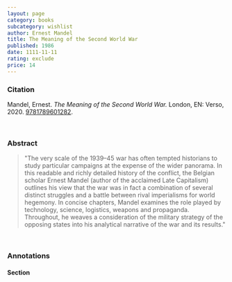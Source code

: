 ```yaml
---
layout: page
category: books
subcategory: wishlist
author: Ernest Mandel
title: The Meaning of the Second World War
published: 1986
date: 1111-11-11
rating: exclude
price: 14
---
```


### Citation

Mandel, Ernest. *The Meaning of the Second World War.* London, EN: Verso, 2020. [9781789601282](https://www.versobooks.com/en-ca/products/2189-the-meaning-of-the-second-world-war).

<br>

### Abstract

> "The very scale of the 1939–45 war has often tempted historians to study particular campaigns at the expense of the wider panorama. In this readable and richly detailed history of the conflict, the Belgian scholar Ernest Mandel (author of the acclaimed Late Capitalism) outlines his view that the war was in fact a combination of several distinct struggles and a battle between rival imperialisms for world hegemony. In concise chapters, Mandel examines the role played by technology, science, logistics, weapons and propaganda. Throughout, he weaves a consideration of the military strategy of the opposing states into his analytical narrative of the war and its results."

<br>

### Annotations

#### Section

<br>
